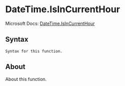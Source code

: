 ---
---

# DateTime.IsInCurrentHour

Microsoft Docs: [DateTime.IsInCurrentHour](https://docs.microsoft.com/en-us/powerquery-m/datetime-isincurrenthour)

## Syntax

```powerquery-m
Syntax for this function.
```

## About

About this function.

